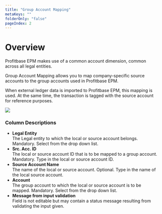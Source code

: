 ```yaml
---
title: "Group Account Mapping"
metaKeys: ""
folderOnly: "false"
pageIndex: 2
---
```

# Overview
Profitbase EPM makes use of a common account dimension, common across all legal entities.

Group Account Mapping allows you to map company-specific source accounts to the group accounts used in Profitbase EPM.

When external ledger data is imported to Profitbase EPM, this mapping is used. At the same time, the transaction is tagged with the source account for reference purposes.

![](https://profitbasedocs.blob.core.windows.net/enduserhelp/images/GroupAccountMapping.JPG)

### Column Descriptions

- **Legal Entity**<br/>
The Legal entity to which the local or source account belongs. Mandatory. Select from the drop down list.
- **Src. Acc. ID**<br/>
The local or source account ID that is to be mapped to a group account. Mandatory. Type in the local or source account ID.
- **Source Account Name**<br/>
The name of the local or source account. Optional. Type in the name of the local source account.
- **Account**<br/>
The group account to which the local or source account is to be mapped. Mandatory. Select from the drop down list.
- **Message from input validation**<br/>
Field is not editable but may contain a status message resulting from validating the input given.
